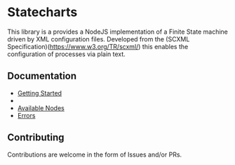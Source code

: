 # Statecharts

This library is a provides a NodeJS implementation of a Finite State machine driven by XML configuration files. Developed from the (SCXML Specification)(https://www.w3.org/TR/scxml/) this enables the configuration of processes via plain text.  


## Documentation

- [Getting Started](./docs/Getting_Started.md)
- 
- [Available Nodes](./src/nodes/)
- [Errors](./src/errors/Errors.md)

## Contributing

Contributions are welcome in the form of Issues and/or PRs.  